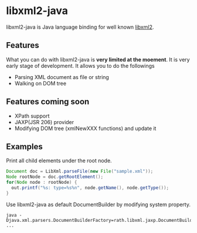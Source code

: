 # libxml2-java

libxml2-java is Java language binding for well known [libxml2](http://xmlsoft.org/). 

## Features

What you can do with libxml2-java is **very limited at the moement**. It is very early stage of development. It allows you to do the followings 

- Parsing XML document as file or string
- Walking on DOM tree  

## Features coming soon

- XPath support 
- JAXP(JSR 206) provider  
- Modifying DOM tree (xmlNewXXX functions) and update it

## Examples 

Print all child elements under the root node.

```java
Document doc = LibXml.parseFile(new File("sample.xml"));
Node rootNode = doc.getRootElement();
for(Node node : rootNode) {
  out.printf("%s: type=%s%n", node.getName(), node.getType());
}
```

Use libxml2-java as default DocumentBuilder by modifying system property.

	java -Djava.xml.parsers.DocumentBuilderFactory=rath.libxml.jaxp.DocumentBuilderFactory ... 


